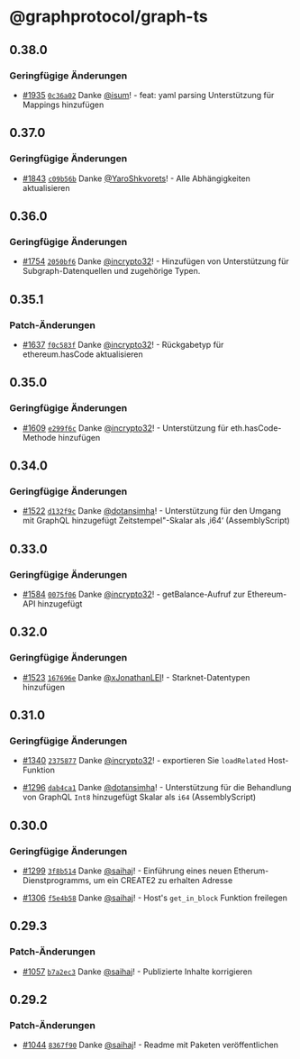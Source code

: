 # @graphprotocol/graph-ts

## 0.38.0

### Geringfügige Änderungen

- [#1935](https://github.com/graphprotocol/graph-tooling/pull/1935) [`0c36a02`](https://github.com/graphprotocol/graph-tooling/commit/0c36a024e0516bbf883ae62b8312dba3d9945f04) Danke [@isum](https://github.com/isum)! - feat: yaml parsing Unterstützung für Mappings hinzufügen

## 0.37.0

### Geringfügige Änderungen

- [#1843](https://github.com/graphprotocol/graph-tooling/pull/1843)
  [`c09b56b`](https://github.com/graphprotocol/graph-tooling/commit/c09b56b093f23c80aa5d217b2fd56fccac061145)
  Danke [@YaroShkvorets](https://github.com/YaroShkvorets)! - Alle Abhängigkeiten aktualisieren

## 0.36.0

### Geringfügige Änderungen

- [#1754](https://github.com/graphprotocol/graph-tooling/pull/1754)
  [`2050bf6`](https://github.com/graphprotocol/graph-tooling/commit/2050bf6259c19bd86a7446410c7e124dfaddf4cd)
  Danke [@incrypto32](https://github.com/incrypto32)! - Hinzufügen von Unterstützung für Subgraph-Datenquellen und
  zugehörige Typen.

## 0.35.1

### Patch-Änderungen

- [#1637](https://github.com/graphprotocol/graph-tooling/pull/1637)
  [`f0c583f`](https://github.com/graphprotocol/graph-tooling/commit/f0c583f00c90e917d87b707b5b7a892ad0da916f)
  Danke [@incrypto32](https://github.com/incrypto32)! - Rückgabetyp für ethereum.hasCode aktualisieren

## 0.35.0

### Geringfügige Änderungen

- [#1609](https://github.com/graphprotocol/graph-tooling/pull/1609)
  [`e299f6c`](https://github.com/graphprotocol/graph-tooling/commit/e299f6ce5cf1ad74cab993f6df3feb7ca9993254)
  Danke [@incrypto32](https://github.com/incrypto32)! - Unterstützung für eth.hasCode-Methode hinzufügen

## 0.34.0

### Geringfügige Änderungen

- [#1522](https://github.com/graphprotocol/graph-tooling/pull/1522)
  [`d132f9c`](https://github.com/graphprotocol/graph-tooling/commit/d132f9c9f6ea5283e40a8d913f3abefe5a8ad5f8)
  Danke [@dotansimha](https://github.com/dotansimha)! - Unterstützung für den Umgang mit GraphQL hinzugefügt
  Zeitstempel"-Skalar als ‚i64‘ (AssemblyScript)

## 0.33.0

### Geringfügige Änderungen

- [#1584](https://github.com/graphprotocol/graph-tooling/pull/1584)
  [`0075f06`](https://github.com/graphprotocol/graph-tooling/commit/0075f06ddaa6d37606e42e1c12d11d19674d00ad)
  Danke [@incrypto32](https://github.com/incrypto32)! - getBalance-Aufruf zur Ethereum-API hinzugefügt

## 0.32.0

### Geringfügige Änderungen

- [#1523](https://github.com/graphprotocol/graph-tooling/pull/1523)
  [`167696e`](https://github.com/graphprotocol/graph-tooling/commit/167696eb611db0da27a6cf92a7390e72c74672ca)
  Danke [@xJonathanLEI](https://github.com/xJonathanLEI)! - Starknet-Datentypen hinzufügen

## 0.31.0

### Geringfügige Änderungen

- [#1340](https://github.com/graphprotocol/graph-tooling/pull/1340)
  [`2375877`](https://github.com/graphprotocol/graph-tooling/commit/23758774b33b5b7c6934f57a3e137870205ca6f0)
  Danke [@incrypto32](https://github.com/incrypto32)! - exportieren Sie `loadRelated` Host-Funktion

- [#1296](https://github.com/graphprotocol/graph-tooling/pull/1296)
  [`dab4ca1`](https://github.com/graphprotocol/graph-tooling/commit/dab4ca1f5df7dcd0928bbaa20304f41d23b20ced)
  Danke [@dotansimha](https://github.com/dotansimha)! - Unterstützung für die Behandlung von GraphQL `Int8` hinzugefügt
  Skalar als `i64` (AssemblyScript)

## 0.30.0

### Geringfügige Änderungen

- [#1299](https://github.com/graphprotocol/graph-tooling/pull/1299)
  [`3f8b514`](https://github.com/graphprotocol/graph-tooling/commit/3f8b51440db281e69879be7d91d79cd43e45fe86)
  Danke [@saihaj](https://github.com/saihaj)! - Einführung eines neuen Etherum-Dienstprogramms, um ein CREATE2 zu erhalten
  Adresse

- [#1306](https://github.com/graphprotocol/graph-tooling/pull/1306)
  [`f5e4b58`](https://github.com/graphprotocol/graph-tooling/commit/f5e4b58989edc5f3bb8211f1b912449e77832de8)
  Danke [@saihaj](https://github.com/saihaj)! - Host's `get_in_block` Funktion freilegen

## 0.29.3

### Patch-Änderungen

- [#1057](https://github.com/graphprotocol/graph-tooling/pull/1057)
  [`b7a2ec3`](https://github.com/graphprotocol/graph-tooling/commit/b7a2ec3e9e2206142236f892e2314118d410ac93)
  Danke [@saihaj](https://github.com/saihaj)! - Publizierte Inhalte korrigieren

## 0.29.2

### Patch-Änderungen

- [#1044](https://github.com/graphprotocol/graph-tooling/pull/1044)
  [`8367f90`](https://github.com/graphprotocol/graph-tooling/commit/8367f90167172181870c1a7fe5b3e84d2c5aeb2c)
  Danke [@saihaj](https://github.com/saihaj)! - Readme mit Paketen veröffentlichen
